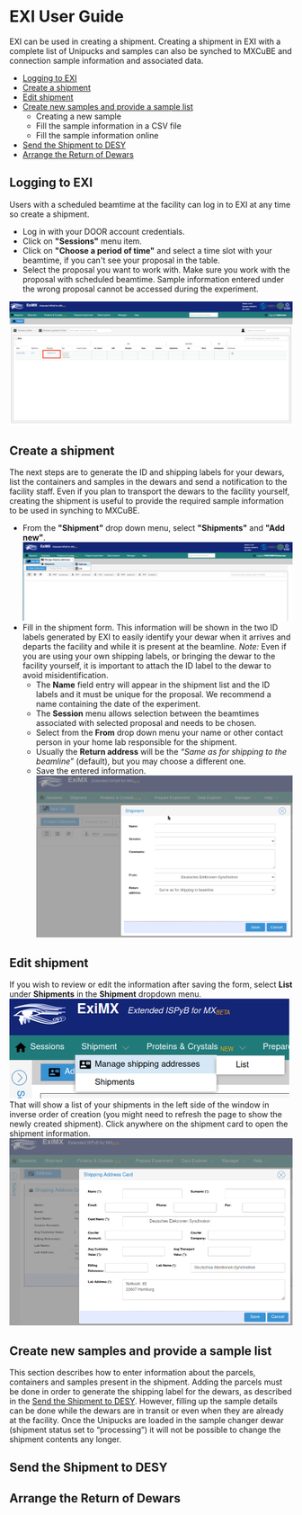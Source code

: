 # EXI User Guide

EXI can be used in creating a shipment. Creating a shipment in EXI with a complete list of Unipucks and samples can also be synched to MXCuBE and connection sample information and associated data.

* [Logging to EXI](#logging-to-EXI)
* [Create a shipment](#create-a-shipment)
* [Edit shipment](#edit-shipment)
* [Create new samples and provide a sample list](#Create-new-samples-and-provide-a-sample-list)
    * Creating a new sample
    * Fill the sample information in a CSV file
    * Fill the sample information online
* [Send the Shipment to DESY](#send-the-shipment-to-DESY)
* [Arrange the Return of Dewars](#arrange-the-return-of-dewars)

## Logging to EXI

Users with a scheduled beamtime at the facility can log in to EXI at any time so create a shipment.

* Log in with your DOOR account credentials.
* Click on **"Sessions"** menu item.
* Click on **"Choose a period of time"** and select a time slot with your beamtime, if you can't see your proposal in the table.
* Select the proposal you want to work with. Make sure you work with the proposal with scheduled beamtime. Sample information entered under the wrong proposal cannot be accessed during the experiment.

![](images/Proposal.png)

## Create a shipment
The next steps are to generate the ID and shipping labels for your dewars, list the containers and samples in the dewars and send a notification to the facility staff. Even if you plan to transport the dewars to the facility yourself, creating the shipment is useful to provide the required sample information to be used in synching to MXCuBE.

* From the **"Shipment"** drop down menu, select **"Shipments"** and **"Add new"**.
  ![](images/CreateShipment.png)
* Fill in the shipment form. This information will be shown in the two ID labels generated by EXI to easily identify your dewar when it arrives and departs the facility and while it is present at the beamline. *Note:* Even if you are using your own shipping labels, or bringing the dewar to the facility yourself, it is important to attach the ID label to the dewar to avoid misidentification.
    * The **Name** field entry will appear in the shipment list and the ID labels and it must be unique for the proposal. We recommend a name containing the date of the experiment.
    * The **Session** menu allows selection between the beamtimes associated with selected proposal and needs to be chosen.
    * Select from the **From** drop down menu your name or other contact person in your home lab responsible for the shipment.
    * Usually the **Return address** will be the *“Same as for shipping to the beamline”* (default), but you may choose a different one.
    * Save the entered information.
 ![](images/CreateShipmentCard.png)

## Edit shipment
If you wish to review or edit the information after saving the form, select **List** under **Shipments** in the **Shipment** dropdown menu. 
![](images/EditShipmentInfoMenu.png)
That will show a list of your shipments in the left side of the window in inverse order of creation (you might need to refresh the page to show the newly created shipment). Click anywhere on the shipment card to open the shipment information.
![](images/EditShipmentInfoCard.png)


## Create new samples and provide a sample list
This section describes how to enter information about the parcels, containers and samples present in the shipment. Adding the parcels must be done in order to generate the shipping label for the dewars, as described in the [Send the Shipment to DESY](#send-the-shipment-to-DESY). However, filling up the sample details can be done while the dewars are in transit or even when they are already at the facility. Once the Unipucks are loaded in the sample changer dewar (shipment status set to “processing”) it will not be possible to change the shipment contents any longer.

## Send the Shipment to DESY


## Arrange the Return of Dewars


